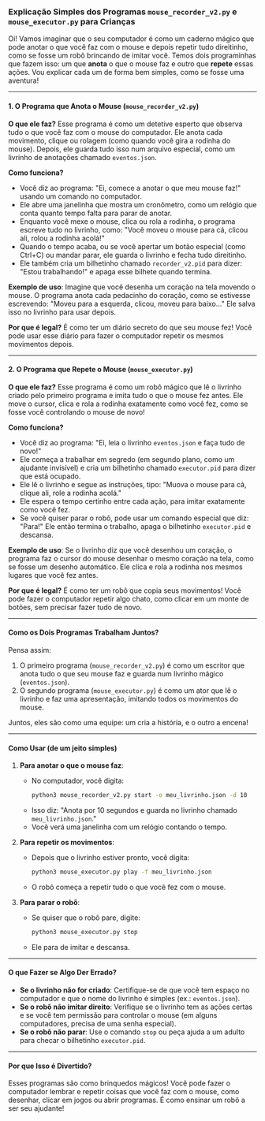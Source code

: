 ### Explicação Simples dos Programas `mouse_recorder_v2.py` e `mouse_executor.py` para Crianças

Oi! Vamos imaginar que o seu computador é como um caderno mágico que pode anotar o que você faz com o mouse e depois repetir tudo direitinho, como se fosse um robô brincando de imitar você. Temos dois programinhas que fazem isso: um que **anota** o que o mouse faz e outro que **repete** essas ações. Vou explicar cada um de forma bem simples, como se fosse uma aventura!

---

#### **1. O Programa que Anota o Mouse (`mouse_recorder_v2.py`)**

**O que ele faz?**
Esse programa é como um detetive esperto que observa tudo o que você faz com o mouse do computador. Ele anota cada movimento, clique ou rolagem (como quando você gira a rodinha do mouse). Depois, ele guarda tudo isso num arquivo especial, como um livrinho de anotações chamado `eventos.json`.

**Como funciona?**
- Você diz ao programa: "Ei, comece a anotar o que meu mouse faz!" usando um comando no computador.
- Ele abre uma janelinha que mostra um cronômetro, como um relógio que conta quanto tempo falta para parar de anotar.
- Enquanto você mexe o mouse, clica ou rola a rodinha, o programa escreve tudo no livrinho, como: "Você moveu o mouse para cá, clicou ali, rolou a rodinha acolá!"
- Quando o tempo acaba, ou se você apertar um botão especial (como Ctrl+C) ou mandar parar, ele guarda o livrinho e fecha tudo direitinho.
- Ele também cria um bilhetinho chamado `recorder_v2.pid` para dizer: "Estou trabalhando!" e apaga esse bilhete quando termina.

**Exemplo de uso**:
Imagine que você desenha um coração na tela movendo o mouse. O programa anota cada pedacinho do coração, como se estivesse escrevendo: "Moveu para a esquerda, clicou, moveu para baixo..." Ele salva isso no livrinho para usar depois.

**Por que é legal?**
É como ter um diário secreto do que seu mouse fez! Você pode usar esse diário para fazer o computador repetir os mesmos movimentos depois.

---

#### **2. O Programa que Repete o Mouse (`mouse_executor.py`)**

**O que ele faz?**
Esse programa é como um robô mágico que lê o livrinho criado pelo primeiro programa e imita tudo o que o mouse fez antes. Ele move o cursor, clica e rola a rodinha exatamente como você fez, como se fosse você controlando o mouse de novo!

**Como funciona?**
- Você diz ao programa: "Ei, leia o livrinho `eventos.json` e faça tudo de novo!"
- Ele começa a trabalhar em segredo (em segundo plano, como um ajudante invisível) e cria um bilhetinho chamado `executor.pid` para dizer que está ocupado.
- Ele lê o livrinho e segue as instruções, tipo: "Muova o mouse para cá, clique ali, role a rodinha acolá."
- Ele espera o tempo certinho entre cada ação, para imitar exatamente como você fez.
- Se você quiser parar o robô, pode usar um comando especial que diz: "Para!" Ele então termina o trabalho, apaga o bilhetinho `executor.pid` e descansa.

**Exemplo de uso**:
Se o livrinho diz que você desenhou um coração, o programa faz o cursor do mouse desenhar o mesmo coração na tela, como se fosse um desenho automático. Ele clica e rola a rodinha nos mesmos lugares que você fez antes.

**Por que é legal?**
É como ter um robô que copia seus movimentos! Você pode fazer o computador repetir algo chato, como clicar em um monte de botões, sem precisar fazer tudo de novo.

---

#### **Como os Dois Programas Trabalham Juntos?**

Pensa assim:
1. O primeiro programa (`mouse_recorder_v2.py`) é como um escritor que anota tudo o que seu mouse faz e guarda num livrinho mágico (`eventos.json`).
2. O segundo programa (`mouse_executor.py`) é como um ator que lê o livrinho e faz uma apresentação, imitando todos os movimentos do mouse.

Juntos, eles são como uma equipe: um cria a história, e o outro a encena!

---

#### **Como Usar (de um jeito simples)**

1. **Para anotar o que o mouse faz**:
   - No computador, você digita:
     ```bash
     python3 mouse_recorder_v2.py start -o meu_livrinho.json -d 10
     ```
   - Isso diz: "Anota por 10 segundos e guarda no livrinho chamado `meu_livrinho.json`."
   - Você verá uma janelinha com um relógio contando o tempo.

2. **Para repetir os movimentos**:
   - Depois que o livrinho estiver pronto, você digita:
     ```bash
     python3 mouse_executor.py play -f meu_livrinho.json
     ```
   - O robô começa a repetir tudo o que você fez com o mouse.

3. **Para parar o robô**:
   - Se quiser que o robô pare, digite:
     ```bash
     python3 mouse_executor.py stop
     ```
   - Ele para de imitar e descansa.

---

#### **O que Fazer se Algo Der Errado?**

- **Se o livrinho não for criado**: Certifique-se de que você tem espaço no computador e que o nome do livrinho é simples (ex.: `eventos.json`).
- **Se o robô não imitar direito**: Verifique se o livrinho tem as ações certas e se você tem permissão para controlar o mouse (em alguns computadores, precisa de uma senha especial).
- **Se o robô não parar**: Use o comando `stop` ou peça ajuda a um adulto para checar o bilhetinho `executor.pid`.

---

#### **Por que Isso é Divertido?**

Esses programas são como brinquedos mágicos! Você pode fazer o computador lembrar e repetir coisas que você faz com o mouse, como desenhar, clicar em jogos ou abrir programas. É como ensinar um robô a ser seu ajudante!